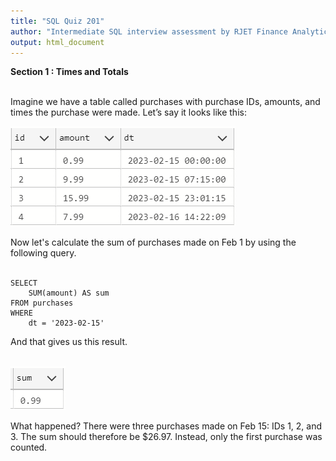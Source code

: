 ```yaml
---
title: "SQL Quiz 201"
author: "Intermediate SQL interview assessment by RJET Finance Analytics"
output: html_document
---
```


**Section 1 : Times and Totals**<br><br>

Imagine we have a table called purchases with purchase IDs, amounts, and times the purchase were made. Let’s say it looks like this:<br>

![ ](https://github.com/RJETAnalytics/evaluations/blob/main/Images/SQL201_01.png?raw=true)

Now let's calculate the sum of purchases made on Feb 1 by using the following query.<br><br>

```
SELECT
    SUM(amount) AS sum
FROM purchases
WHERE
    dt = '2023-02-15'
```

And that gives us this result.<br><br>

![ ](https://github.com/RJETAnalytics/evaluations/blob/main/Images/SQL201_01a.png?raw=true)

What happened? There were three purchases made on Feb 15: IDs 1, 2, and 3. The sum should therefore be $26.97. Instead, only the first purchase was counted. 
